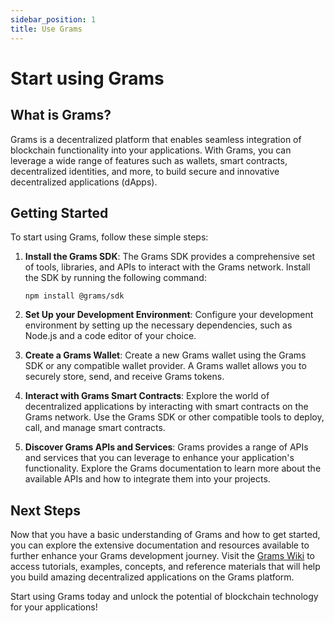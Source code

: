 ```yaml
---
sidebar_position: 1
title: Use Grams
---
```


# Start using Grams

## What is Grams?

Grams is a decentralized platform that enables seamless integration of blockchain functionality into your applications. With Grams, you can leverage a wide range of features such as wallets, smart contracts, decentralized identities, and more, to build secure and innovative decentralized applications (dApps).

## Getting Started

To start using Grams, follow these simple steps:

1. **Install the Grams SDK**: The Grams SDK provides a comprehensive set of tools, libraries, and APIs to interact with the Grams network. Install the SDK by running the following command:

   ```shell
   npm install @grams/sdk
   ```

2. **Set Up your Development Environment**: Configure your development environment by setting up the necessary dependencies, such as Node.js and a code editor of your choice.

3. **Create a Grams Wallet**: Create a new Grams wallet using the Grams SDK or any compatible wallet provider. A Grams wallet allows you to securely store, send, and receive Grams tokens.

4. **Interact with Grams Smart Contracts**: Explore the world of decentralized applications by interacting with smart contracts on the Grams network. Use the Grams SDK or other compatible tools to deploy, call, and manage smart contracts.

5. **Discover Grams APIs and Services**: Grams provides a range of APIs and services that you can leverage to enhance your application's functionality. Explore the Grams documentation to learn more about the available APIs and how to integrate them into your projects.

## Next Steps

Now that you have a basic understanding of Grams and how to get started, you can explore the extensive documentation and resources available to further enhance your Grams development journey. Visit the [Grams Wiki](/docs) to access tutorials, examples, concepts, and reference materials that will help you build amazing decentralized applications on the Grams platform.

Start using Grams today and unlock the potential of blockchain technology for your applications!